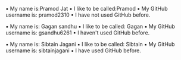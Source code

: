 ▪ My name is:Pramod Jat
▪ I like to be called:Pramod
▪ My GitHub username is: pramod2310
▪ I have not used GitHub before.

▪ My name is: Gagan sandhu
▪ I like to be called: Gagan
▪ My GitHub username is: gsandhu6261
▪ I haven't used GitHub before.

▪ My name is: Sibtain Jagani
▪ I like to be called: Sibtain
▪ My GitHub username is: sibtainjagani
▪ I have used GitHub before.
